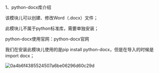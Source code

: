 1、python-docx库介绍

该模块儿可以创建、修改Word（.docx）文件；

此模块儿不属于python标准库，需要单独安装；

python-docx使用官网：python-docx官网

我们在安装此模块儿使用的是pip install python-docx，但是在导入的时候是import docx；


![0a4b6f4385524507a6be06296d60c29d](https://cos.liuqm.cc/0a4b6f4385524507a6be06296d60c29d.png)